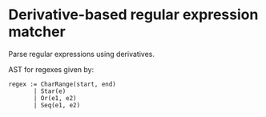 # Derivative-based regular expression matcher

Parse regular expressions using derivatives.

AST for regexes given by:

```
regex := CharRange(start, end)
       | Star(e)
       | Or(e1, e2)
       | Seq(e1, e2)
```
